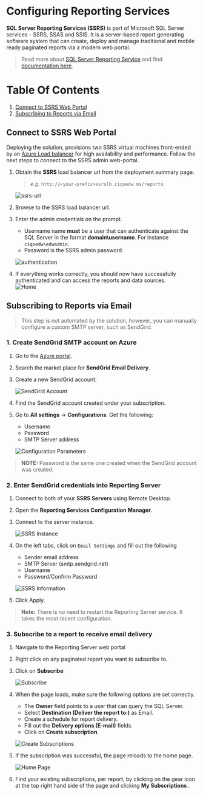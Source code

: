 # Configuring Reporting Services
**SQL Server Reporting Services (SSRS)** is part of Microsoft SQL Server services - SSRS, SSAS and SSIS. It is a server-based report generating software system that can create, deploy and manage traditional and mobile ready paginated reports via a modern web portal.

> Read more about [SQL Server Reporting Service](https://en.wikipedia.org/wiki/SQL_Server_Reporting_Services) and find [documentation here](https://docs.microsoft.com/en-us/sql/reporting-services/create-deploy-and-manage-mobile-and-paginated-reports).  

# Table Of Contents
1.	[Connect to SSRS Web Portal](#connect-to-ssrs-web-portal)
2.	[Subscribing to Reports via Email](#subscribing-to-reports-via-email)


## Connect to SSRS Web Portal
Deploying the solution, provisions two SSRS virtual machines front-ended by an [Azure Load balancer](https://azure.microsoft.com/en-us/services/load-balancer/) for high availability and performance. Follow the next steps to connect to the SSRS admin web-portal.  
1. Obtain the **SSRS** load balancer url from the deployment summary page.
    > *e.g.* `http://<your-prefix>ssrslb.ciqsedw.ms/reports`.

    ![ssrs-url](../img/reportingserver_assets/ssrs-url.png)

2. Browse to the SSRS load balancer url.
3. Enter the admin credentials on the prompt. 
	- Username name **must** be a user that can authenticate against the SQL Server in the format **domain\username**. For instance `ciqsedw\edwadmin`. 
	- Password is the SSRS admin password.  

    ![authentication](../img/reportingserver_assets/authentication.png)

4. If everything works correctly, you should now have successfully authenticated and can access the reports and data sources.   
    ![Home](../img/reportingserver_assets/ssrs-home.png)

## Subscribing to Reports via Email
> This step is not automated by the solution, however, you can manually configure a custom SMTP server, such as SendGrid.

### 1. Create SendGrid SMTP account on Azure
1. Go to the [Azure portal](portal.azure.com).
2. Search the market place for **SendGrid Email Delivery**.
3. Create a new SendGrid account.

    ![SendGrid Account](../img/reportingserver_assets/sendgrid-smtp.png)

4. Find the SendGrid account created under your subscription. 
5. Go to **All settings** -> **Configurations**. Get the following:
	- Username 
	- Password
	- SMTP Server address

    ![Configuration Parameters](../img/reportingserver_assets/sendgrid-config.png)  

> **NOTE:** Password is the same one created when the SendGrid account was created. 

### 2. Enter SendGrid credentials into Reporting Server
1. Connect to both of your **SSRS Servers** using Remote Desktop.
2. Open the **Reporting Services Configuration Manager**.
3. Connect to the server instance.

   ![SSRS Instance](../img/reportingserver_assets/ssrs-instance.png)

4. On the left tabs, click on `Email Settings` and fill out the following
	- Sender email address
	- SMTP Server (smtp.sendgrid.net)
	- Username 
	- Password/Confirm Password

    ![SSRS Information](../img/reportingserver_assets/ssrs-email.png)

5. Click Apply. 

> **Note:** There is no need to restart the Reporting Server service. It takes the most recent configuration. 

### 3. Subscribe to a report to receive email delivery
1. Navigate to the Reporting Server web portal
1. Right click on any paginated report you want to subscribe to.
2. Click on **Subscribe**

    ![Subscribe](../img/reportingserver_assets/subscribe-1.png)

3. When the page loads, make sure the following options are set correctly.
	- The **Owner** field points to a user that can query the SQL Server.
	- Select **Destination (Deliver the report to:)** as Email.
	- Create a schedule for report delivery.
	- Fill out the **Delivery options (E-mail)** fields.
	- Click on **Create subscription**.

    ![Create Subscriptions](../img/reportingserver_assets/subscribe-2.png)

4. If the subscription was successful, the page reloads to the home page.

    ![Home Page](../img/reportingserver_assets/ssrs-home.png)

5. Find your existing subscriptions, per report, by clicking on the gear icon at the top right hand side of the page and clicking **My Subscriptions** .
